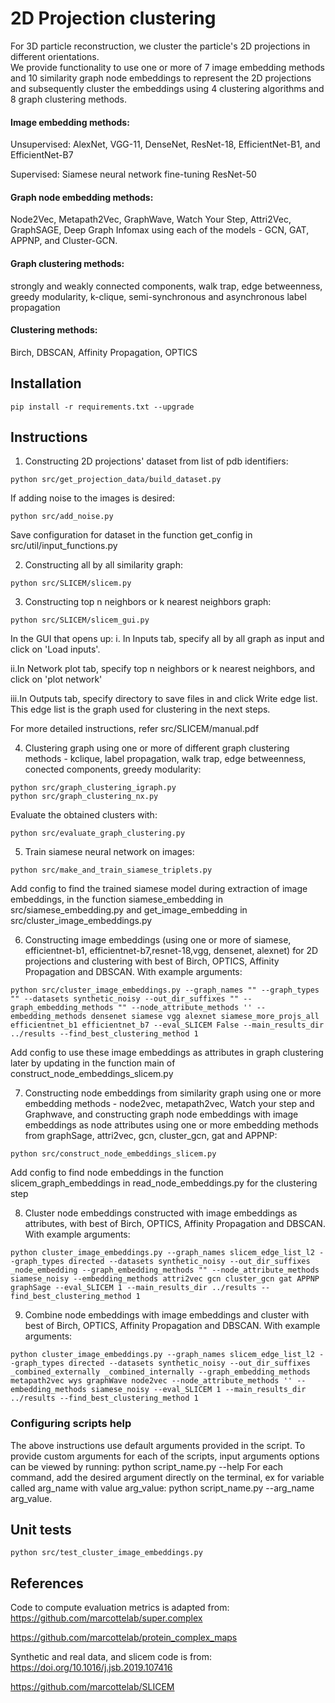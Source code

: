 # 2D Projection clustering

For 3D particle reconstruction, we cluster the particle's 2D projections in different orientations.  
We provide functionality to use one or more of 7 image embedding methods and 10 similarity graph node embeddings to represent the 2D projections and subsequently cluster the embeddings using 4 clustering algorithms and 8 graph clustering methods.

#### Image embedding methods:
Unsupervised: AlexNet, VGG-11, DenseNet, ResNet-18, EfficientNet-B1, and EfficientNet-B7

Supervised: Siamese neural network fine-tuning ResNet-50

#### Graph node embedding methods:
Node2Vec, Metapath2Vec, GraphWave, Watch Your Step, Attri2Vec, GraphSAGE, Deep Graph Infomax using each of the models - GCN, GAT, APPNP, and Cluster-GCN.

#### Graph clustering methods:
strongly and weakly connected components, walk trap, edge betweenness, greedy modularity, k-clique, semi-synchronous and asynchronous label propagation

#### Clustering methods: 
Birch, DBSCAN, Affinity Propagation, OPTICS


## Installation
```
pip install -r requirements.txt --upgrade
```

## Instructions

1. Constructing 2D projections' dataset from list of pdb identifiers:
```
python src/get_projection_data/build_dataset.py
```
If adding noise to the images is desired:
```
python src/add_noise.py
```
Save configuration for dataset in the function get_config in src/util/input_functions.py

2. Constructing all by all similarity graph:
```
python src/SLICEM/slicem.py
```
3. Constructing top n neighbors or k nearest neighbors graph:
```
python src/SLICEM/slicem_gui.py
```
In the GUI that opens up:
i. In Inputs tab, specify all by all graph as input and click on 'Load inputs'. 

ii.In Network plot tab, specify top n neighbors or k nearest neighbors, and click on 'plot network'

iii.In Outputs tab, specify directory to save files in and click Write edge list. This edge list is the graph used for clustering in the next steps.

For more detailed instructions, refer src/SLICEM/manual.pdf

4. Clustering graph using one or more of different graph clustering methods - kclique, label propagation, walk trap, edge betweenness, conected components, greedy modularity:
```
python src/graph_clustering_igraph.py
python src/graph_clustering_nx.py
```
Evaluate the obtained clusters with:
```
python src/evaluate_graph_clustering.py
```
5. Train siamese neural network on images:
```
python src/make_and_train_siamese_triplets.py
```
Add config to find the trained siamese model during extraction of image embeddings, in the function siamese_embedding in src/siamese_embedding.py and get_image_embedding in src/cluster_image_embeddings.py

6. Constructing image embeddings (using one or more of siamese, efficientnet-b1, efficientnet-b7,resnet-18,vgg, densenet, alexnet) for 2D projections and clustering with best of Birch, OPTICS, Affinity Propagation and DBSCAN. With example arguments:
```
python src/cluster_image_embeddings.py --graph_names "" --graph_types "" --datasets synthetic_noisy --out_dir_suffixes "" --graph_embedding_methods "" --node_attribute_methods '' --embedding_methods densenet siamese vgg alexnet siamese_more_projs_all efficientnet_b1 efficientnet_b7 --eval_SLICEM False --main_results_dir ../results --find_best_clustering_method 1
```
Add config to use these image embeddings as attributes in graph clustering later by updating in the function main of construct_node_embeddings_slicem.py

7. Constructing node embeddings from similarity graph using one or more embedding methods - node2vec, metapath2vec, Watch your step and Graphwave, and constructing graph node embeddings with image embeddings as node attributes using one or more embedding methods from graphSage, attri2vec, gcn, cluster_gcn, gat and APPNP:
```
python src/construct_node_embeddings_slicem.py
```
Add config to find node embeddings in the function slicem_graph_embeddings in read_node_embeddings.py for the clustering step

8. Cluster node embeddings constructed with image embeddings as attributes, with best of Birch, OPTICS, Affinity Propagation and DBSCAN. With example arguments:
```
python cluster_image_embeddings.py --graph_names slicem_edge_list_l2 --graph_types directed --datasets synthetic_noisy --out_dir_suffixes _node_embedding --graph_embedding_methods "" --node_attribute_methods siamese_noisy --embedding_methods attri2vec gcn cluster_gcn gat APPNP graphSage --eval_SLICEM 1 --main_results_dir ../results --find_best_clustering_method 1
```
9. Combine node embeddings with image embeddings and cluster with best of Birch, OPTICS, Affinity Propagation and DBSCAN. With example arguments:
```
python cluster_image_embeddings.py --graph_names slicem_edge_list_l2 --graph_types directed --datasets synthetic_noisy --out_dir_suffixes _combined_externally _combined_internally --graph_embedding_methods metapath2vec wys graphWave node2vec --node_attribute_methods '' --embedding_methods siamese_noisy --eval_SLICEM 1 --main_results_dir ../results --find_best_clustering_method 1
```

### Configuring scripts help
The above instructions use default arguments provided in the script. 
To provide custom arguments for each of the scripts, input arguments options can be viewed by running: 
python script_name.py --help 
For each command, add the desired argument directly on the terminal, 
ex for variable called arg_name with value arg_value: python script_name.py --arg_name arg_value.

## Unit tests
```
python src/test_cluster_image_embeddings.py
```

## References
Code to compute evaluation metrics is adapted from:
https://github.com/marcottelab/super.complex

https://github.com/marcottelab/protein_complex_maps  

Synthetic and real data, and slicem code is from:
https://doi.org/10.1016/j.jsb.2019.107416

https://github.com/marcottelab/SLICEM

